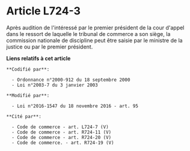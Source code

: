 # Article L724-3

Après audition de l'intéressé par le premier président de la cour d'appel dans le ressort de laquelle le tribunal de commerce
a son siège, la commission nationale de discipline peut être saisie par le ministre de la justice ou par le premier
président.

**Liens relatifs à cet article**

	**Codifié par**:

	  - Ordonnance n°2000-912 du 18 septembre 2000
	  - Loi n°2003-7 du 3 janvier 2003

	**Modifié par**:

	  - Loi n°2016-1547 du 18 novembre 2016 - art. 95

	**Cité par**:

	  - Code de commerce - art. L724-7 (V)
	  - Code de commerce - art. R724-11 (V)
	  - Code de commerce - art. R724-20 (V)
	  - Code de commerce. - art. R724-19 (V)
